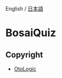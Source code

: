 English / [日本語](https://github.com/Yama-Haya/BosaiQuiz/blob/main/.github/README.md)

# BosaiQuiz

## Copyright
- [OtoLogic](https://otologic.jp)
